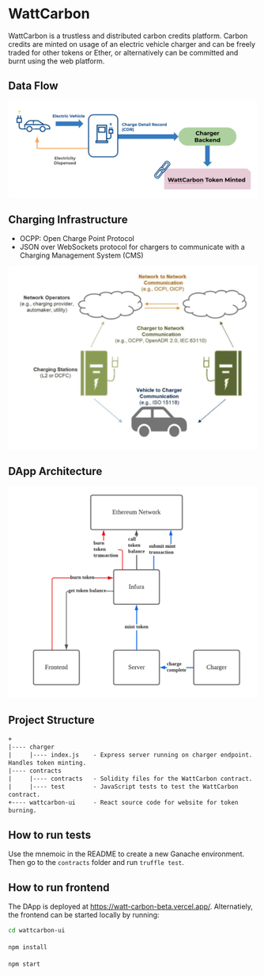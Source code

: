# WattCarbon

WattCarbon is a trustless and distributed carbon credits platform. Carbon credits are minted on usage of an electric vehicle charger and can be freely traded for other tokens or Ether, or alternatively can be committed and burnt using the web platform.

## Data Flow

![](/assets/dataflow.png)

## Charging Infrastructure

- OCPP: Open Charge Point Protocol
- JSON over WebSockets protocol for chargers to communicate with a Charging Management System (CMS)


![](/assets/charging.png)


## DApp Architecture

![](/assets/arch.png)


## Project Structure

```
+
|---- charger
|     |---- index.js    - Express server running on charger endpoint. Handles token minting.
|---- contracts
|     |---- contracts   - Solidity files for the WattCarbon contract.
|     |---- test        - JavaScript tests to test the WattCarbon contract.
+---- wattcarbon-ui     - React source code for website for token burning.
```

## How to run tests

Use the mnemoic in the README to create a new Ganache environment. Then go to the `contracts` folder and run `truffle test`.

## How to run frontend

The DApp is deployed at https://watt-carbon-beta.vercel.app/. Alternatiely, the frontend can be started locally by running:

```bash
cd wattcarbon-ui

npm install

npm start
```


